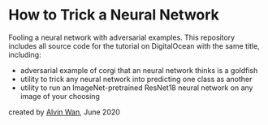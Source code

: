 # How to Trick a Neural Network
Fooling a neural network with adversarial examples. This repository includes all source code for the tutorial on DigitalOcean with the same title, including:

- adversarial example of corgi that an neural network thinks is a goldfish
- utility to trick any neural network into predicting one class as another
- utility to run an ImageNet-pretrained ResNet18 neural network on any image of your choosing

created by [Alvin Wan](http://alvinwan.com), June 2020
